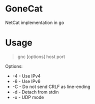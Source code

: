 # GoneCat
NetCat implementation in go

# Usage
> gnc [options] host port

Options:
* -4 - Use IPv4
* -6 - Use IPv6
* -C - Do not send CRLF as line-ending
* -d - Detach from stdin
* -u - UDP mode
